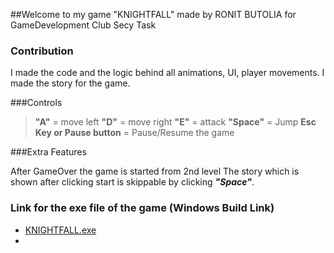 ##Welcome to my game "KNIGHTFALL" made by RONIT BUTOLIA for GameDevelopment Club Secy Task


### Contribution
I made the code and the logic behind all animations, UI, player movements.
I made the story for the game.

###Controls
> **"A"** = move left
> **"D"** = move right
> **"E"** = attack
> **"Space"** = Jump
> **Esc Key or Pause button** = Pause/Resume the game

###Extra Features

After GameOver the game is started from 2nd level
The story which is shown after clicking start is skippable by clicking ***"Space"***.

### Link for the exe file of the game (Windows Build Link)
- [KNIGHTFALL.exe](https://drive.google.com/drive/folders/11ZEPDSise93r3cmH2DFh8znj9bhWa2BZ?usp=drive_link)
- 
